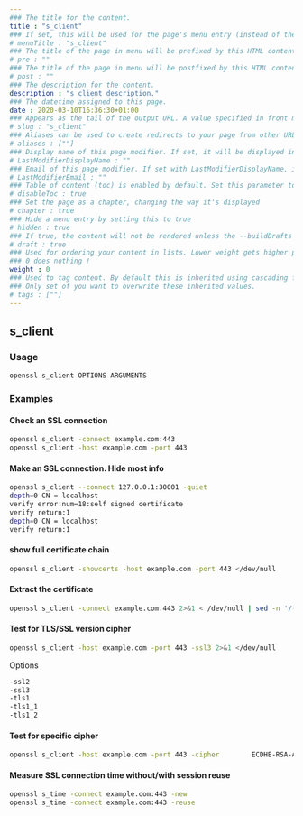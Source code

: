 ```yaml
---
### The title for the content.
title : "s_client"
### If set, this will be used for the page's menu entry (instead of the `title` attribute)
# menuTitle : "s_client"
### The title of the page in menu will be prefixed by this HTML content
# pre : ""
### The title of the page in menu will be postfixed by this HTML content
# post : ""
### The description for the content.
description : "s_client description."
### The datetime assigned to this page.
date : 2020-03-10T16:36:30+01:00
### Appears as the tail of the output URL. A value specified in front matter will override the segment of the URL based on the filename.
# slug : "s_client"
### Aliases can be used to create redirects to your page from other URLs.
# aliases : [""]
### Display name of this page modifier. If set, it will be displayed in the footer.
# LastModifierDisplayName : ""
### Email of this page modifier. If set with LastModifierDisplayName, it will be displayed in the footer
# LastModifierEmail : ""
### Table of content (toc) is enabled by default. Set this parameter to true to disable it.
# disableToc : true
### Set the page as a chapter, changing the way it's displayed
# chapter : true
### Hide a menu entry by setting this to true
# hidden : true
### If true, the content will not be rendered unless the --buildDrafts flag is passed to the hugo command.
# draft : true
### Used for ordering your content in lists. Lower weight gets higher precedence. So content with lower weight will come first.
### 0 does nothing !
weight : 0
### Used to tag content. By default this is inherited using cascading from _index.md files
### Only set of you want to overwrite these inherited values.
# tags : [""]
---
```


## s_client

### Usage

```bash
openssl s_client OPTIONS ARGUMENTS
```

### Examples

#### Check an SSL connection

```bash
openssl s_client -connect example.com:443
openssl s_client -host example.com -port 443
```

#### Make an SSL connection. Hide most info

```bash
openssl s_client --connect 127.0.0.1:30001 -quiet
depth=0 CN = localhost
verify error:num=18:self signed certificate
verify return:1
depth=0 CN = localhost
verify return:1
```

#### show full certificate chain

```bash
openssl s_client -showcerts -host example.com -port 443 </dev/null
```

#### Extract the certificate

```bash
openssl s_client -connect example.com:443 2>&1 < /dev/null | sed -n '/-----BEGIN/,/-----END/p' > certificate.pem
```

#### Test for TLS/SSL version cipher

```bash
openssl s_client -host example.com -port 443 -ssl3 2>&1 </dev/null
```

Options

```bash
-ssl2  
-ssl3  
-tls1  
-tls1_1  
-tls1_2
```

#### Test for specific cipher

```bash
openssl s_client -host example.com -port 443 -cipher        ECDHE-RSA-AES128-GCM-SHA256 2>&1 </dev/null
```

#### Measure SSL connection time without/with session reuse

```bash
openssl s_time -connect example.com:443 -new
openssl s_time -connect example.com:443 -reuse
```
